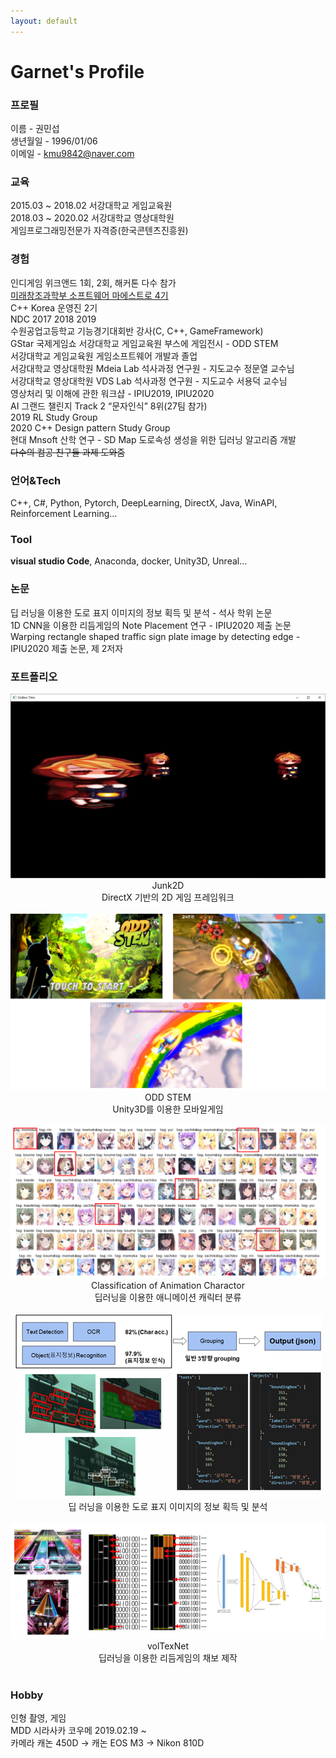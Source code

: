 ```yaml
---
layout: default
---
```


# Garnet's Profile

### 프로필
이름 - 권민섭<br>
생년월일 - 1996/01/06<br>
이메일 - kmu9842@naver.com<br>

### 교육
2015.03 ~ 2018.02 서강대학교 게임교육원<br>
2018.03 ~ 2020.02 서강대학교 영상대학원<br>
게임프로그래밍전문가 자격증(한국콘텐츠진흥원)<br>

### 경험
인디게임 위크앤드 1회, 2회, 해커톤 다수 참가<br>
[미래창조과학부 소프트웨어 마에스트로 4기](https://swm.recruiter.co.kr/appsite/company/index)<br>
C++ Korea 운영진 2기<br>
NDC 2017 2018 2019<br>
수원공업고등학교 기능경기대회반 강사(C, C++, GameFramework)<br>
GStar 국제게임쇼 서강대학교 게임교육원 부스에 게임전시 - ODD STEM<br>
서강대학교 게임교육원 게임소프트웨어 개발과 졸업<br>
서강대학교 영상대학원 Mdeia Lab 석사과정 연구원 - 지도교수 정문열 교수님<br>
서강대학교 영상대학원 VDS Lab 석사과정 연구원 - 지도교수 서용덕 교수님<br>
영상처리 및 이해에 관한 워크샵 - IPIU2019, IPIU2020<br>
AI 그랜드 챌린지 Track 2 “문자인식” 8위(27팀 참가)<br>
2019 RL Study Group<br>
2020 C++ Design pattern Study Group<br>
현대 Mnsoft 산학 연구 - SD Map 도로속성 생성을 위한 딥러닝 알고리즘 개발<br>
~~다수의 컴공 친구들 과제 도와줌~~<br>

### 언어&Tech 
C++, C#, Python, Pytorch, DeepLearning, DirectX, Java, WinAPI, Reinforcement Learning...
### Tool
**visual studio Code**, Anaconda, docker, Unity3D, Unreal...

### 논문
딥 러닝을 이용한 도로 표지 이미지의 정보 획득 및 분석 - 석사 학위 논문<br>
1D CNN을 이용한 리듬게임의 Note Placement 연구 - IPIU2020 제출 논문<br>
Warping rectangle shaped traffic sign plate image by detecting edge - IPIU2020 제출 논문, 제 2저자<br>

### 포트폴리오

<center><img src="./Assets/3.png">
Junk2D<br>DirectX 기반의 2D 게임 프레임워크<br><br>
<img src="./Assets/2.png">
ODD STEM<br>Unity3D를 이용한 모바일게임<br><br>
<img src="https://github.com/GreenGarnets/Classification-of-Animation-Character/raw/master/Assets/6char.png">
Classification of Animation Charactor<br>딥러닝을 이용한 애니메이션 캐릭터 분류<br><br>
<img src="./Assets/1.png">
딥 러닝을 이용한 도로 표지 이미지의 정보 획득 및 분석<br><br>
<img src="./Assets/4.png">
volTexNet<br>
딥러닝을 이용한 리듬게임의 채보 제작<br><br>
</center>

### Hobby
인형 촬영, 게임<br>
MDD 시라사카 코우메 2019.02.19 ~<br>
카메라 캐논 450D -> 캐논 EOS M3 -> Nikon 810D <br>

